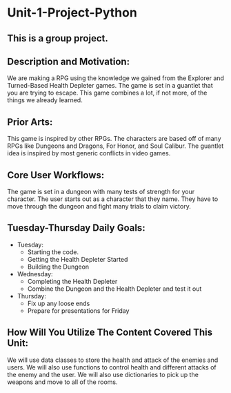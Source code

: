 # Unit-1-Project-Python

## This is a group project.

## Description and Motivation:
We are making a RPG using the knowledge we gained from the Explorer and Turned-Based Health Depleter games. The game is set in a guantlet that you are trying to escape. This game combines a lot, if not more, of the things we already learned.  

## Prior Arts:
This game is inspired by other RPGs. The characters are based off of many RPGs like Dungeons and Dragons, For Honor, and Soul Calibur. The guantlet idea is inspired by most generic conflicts in video games.

## Core User Workflows:
The game is set in a dungeon with many tests of strength for your character. The user starts out as a character that they name. They have to move through the dungeon and fight many trials to claim victory.

## Tuesday-Thursday Daily Goals:
- Tuesday: 
  - Starting the code. 
  - Getting the Health Depleter Started 
  - Building the Dungeon 
- Wednesday:
  - Completing the Health Depleter
  - Combine the Dungeon and the Health Depleter and test it out
- Thursday:
  - Fix up any loose ends 
  - Prepare for presentations for Friday
## How Will You Utilize The Content Covered This Unit:
We will use data classes to store the health and attack of the enemies and users. We will also use functions to control health and different attacks of the enemy and the user. We will also use dictionaries to pick up the weapons and move to all of the rooms. 
